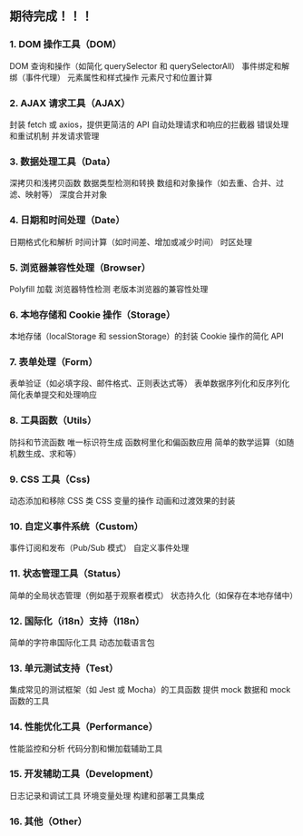 ## 期待完成！！！
### 1. DOM 操作工具（DOM）
  DOM 查询和操作（如简化 querySelector 和 querySelectorAll）
  事件绑定和解绑（事件代理）
  元素属性和样式操作
  元素尺寸和位置计算
### 2. AJAX 请求工具（AJAX）
  封装 fetch 或 axios，提供更简洁的 API
  自动处理请求和响应的拦截器
  错误处理和重试机制
  并发请求管理
### 3. 数据处理工具（Data）
  深拷贝和浅拷贝函数
  数据类型检测和转换
  数组和对象操作（如去重、合并、过滤、映射等）
  深度合并对象
### 4. 日期和时间处理（Date）
  日期格式化和解析
  时间计算（如时间差、增加或减少时间）
  时区处理
### 5. 浏览器兼容性处理（Browser）
  Polyfill 加载
  浏览器特性检测
  老版本浏览器的兼容性处理
### 6. 本地存储和 Cookie 操作（Storage）
  本地存储（localStorage 和 sessionStorage）的封装
  Cookie 操作的简化 API
### 7. 表单处理（Form）
  表单验证（如必填字段、邮件格式、正则表达式等）
  表单数据序列化和反序列化
  简化表单提交和处理响应
### 8. 工具函数（Utils）
  防抖和节流函数
  唯一标识符生成
  函数柯里化和偏函数应用
  简单的数学运算（如随机数生成、求和等）
### 9. CSS 工具（Css)
  动态添加和移除 CSS 类
  CSS 变量的操作
  动画和过渡效果的封装
### 10. 自定义事件系统（Custom）
  事件订阅和发布（Pub/Sub 模式）
  自定义事件处理
### 11. 状态管理工具（Status）
  简单的全局状态管理（例如基于观察者模式）
  状态持久化（如保存在本地存储中）
### 12. 国际化（i18n）支持（I18n）
  简单的字符串国际化工具
  动态加载语言包
### 13. 单元测试支持（Test）
  集成常见的测试框架（如 Jest 或 Mocha）的工具函数
  提供 mock 数据和 mock 函数的工具
### 14. 性能优化工具（Performance）
  性能监控和分析
  代码分割和懒加载辅助工具
### 15. 开发辅助工具（Development）
  日志记录和调试工具
  环境变量处理
  构建和部署工具集成
### 16. 其他（Other）

  